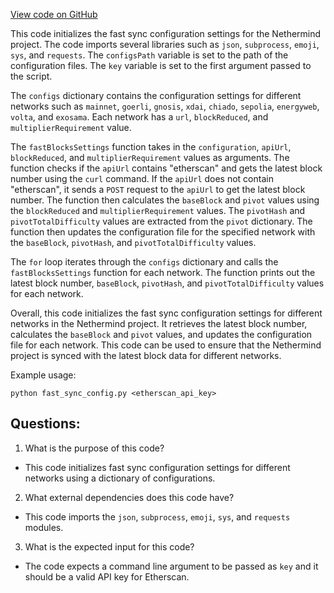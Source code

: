 [View code on GitHub](https://github.com/NethermindEth/nethermind/scripts/syncSettings.py)

This code initializes the fast sync configuration settings for the Nethermind project. The code imports several libraries such as `json`, `subprocess`, `emoji`, `sys`, and `requests`. The `configsPath` variable is set to the path of the configuration files. The `key` variable is set to the first argument passed to the script. 

The `configs` dictionary contains the configuration settings for different networks such as `mainnet`, `goerli`, `gnosis`, `xdai`, `chiado`, `sepolia`, `energyweb`, `volta`, and `exosama`. Each network has a `url`, `blockReduced`, and `multiplierRequirement` value. 

The `fastBlocksSettings` function takes in the `configuration`, `apiUrl`, `blockReduced`, and `multiplierRequirement` values as arguments. The function checks if the `apiUrl` contains "etherscan" and gets the latest block number using the `curl` command. If the `apiUrl` does not contain "etherscan", it sends a `POST` request to the `apiUrl` to get the latest block number. The function then calculates the `baseBlock` and `pivot` values using the `blockReduced` and `multiplierRequirement` values. The `pivotHash` and `pivotTotalDifficulty` values are extracted from the `pivot` dictionary. The function then updates the configuration file for the specified network with the `baseBlock`, `pivotHash`, and `pivotTotalDifficulty` values. 

The `for` loop iterates through the `configs` dictionary and calls the `fastBlocksSettings` function for each network. The function prints out the latest block number, `baseBlock`, `pivotHash`, and `pivotTotalDifficulty` values for each network. 

Overall, this code initializes the fast sync configuration settings for different networks in the Nethermind project. It retrieves the latest block number, calculates the `baseBlock` and `pivot` values, and updates the configuration file for each network. This code can be used to ensure that the Nethermind project is synced with the latest block data for different networks. 

Example usage:
```
python fast_sync_config.py <etherscan_api_key>
```
## Questions: 
 1. What is the purpose of this code?
- This code initializes fast sync configuration settings for different networks using a dictionary of configurations.

2. What external dependencies does this code have?
- This code imports the `json`, `subprocess`, `emoji`, `sys`, and `requests` modules.

3. What is the expected input for this code?
- The code expects a command line argument to be passed as `key` and it should be a valid API key for Etherscan.